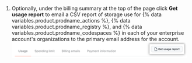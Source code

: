 1. Optionally, under the billing summary at the top of the page click **Get usage report** to email a CSV report of storage use for {% data variables.product.prodname_actions %}, {% data variables.product.prodname_registry %}, and {% data variables.product.prodname_codespaces %} in each of your enterprise account's organizations to the primary email address for the account. ![下载 CSV 报告](/assets/images/help/billing/actions-packages-report-download-enterprise.png)
